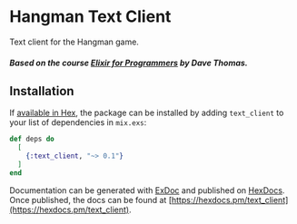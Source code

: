# Hangman Text Client

Text client for the Hangman game.

##### Based on the course [Elixir for Programmers](https://codestool.coding-gnome.com/courses/elixir-for-programmers) by Dave Thomas.

## Installation

If [available in Hex](https://hex.pm/docs/publish), the package can be installed
by adding `text_client` to your list of dependencies in `mix.exs`:

```elixir
def deps do
  [
    {:text_client, "~> 0.1"}
  ]
end
```

Documentation can be generated with [ExDoc](https://github.com/elixir-lang/ex_doc)
and published on [HexDocs](https://hexdocs.pm). Once published, the docs can
be found at [https://hexdocs.pm/text_client](https://hexdocs.pm/text_client).

